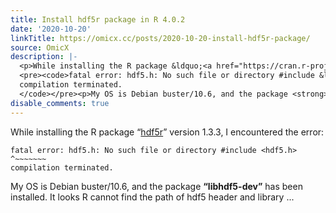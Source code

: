 ```yaml
---
title: Install hdf5r package in R 4.0.2
date: '2020-10-20'
linkTitle: https://omicx.cc/posts/2020-10-20-install-hdf5r-package/
source: OmicX
description: |-
  <p>While installing the R package &ldquo;<a href="https://cran.r-project.org/web/packages/hdf5r/index.html">hdf5r</a>&rdquo; version 1.3.3, I encountered the error:</p>
  <pre><code>fatal error: hdf5.h: No such file or directory #include &lt;hdf5.h&gt; ^~~~~~~~
  compilation terminated.
  </code></pre><p>My OS is Debian buster/10.6, and the package <strong>&ldquo;libhdf5-dev&rdquo;</strong> has been installed. It looks R cannot find the path of hdf5 header and library ...
disable_comments: true
---
```

<p>While installing the R package &ldquo;<a href="https://cran.r-project.org/web/packages/hdf5r/index.html">hdf5r</a>&rdquo; version 1.3.3, I encountered the error:</p>
<pre><code>fatal error: hdf5.h: No such file or directory #include &lt;hdf5.h&gt; ^~~~~~~~
compilation terminated.
</code></pre><p>My OS is Debian buster/10.6, and the package <strong>&ldquo;libhdf5-dev&rdquo;</strong> has been installed. It looks R cannot find the path of hdf5 header and library ...